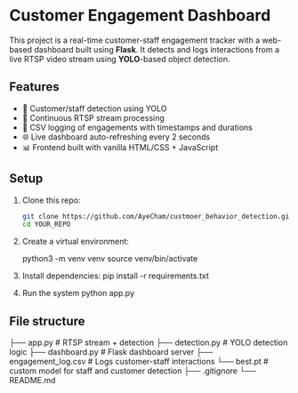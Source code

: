 # Customer Engagement Dashboard

This project is a real-time customer-staff engagement tracker with a web-based dashboard built using **Flask**. It detects and logs interactions from a live RTSP video stream using **YOLO**-based object detection.

## Features

- 🧠 Customer/staff detection using YOLO
- 🔁 Continuous RTSP stream processing
- 📝 CSV logging of engagements with timestamps and durations
- 🌐 Live dashboard auto-refreshing every 2 seconds
- 📊 Frontend built with vanilla HTML/CSS + JavaScript

## Setup

1. Clone this repo:
   ```bash
   git clone https://github.com/AyeCham/custmoer_behavior_detection.git
   cd YOUR_REPO

2. Create a virtual environment:

    python3 -m venv venv
    source venv/bin/activate

3. Install dependencies:
    pip install -r requirements.txt

4. Run the system
    python app.py

## File structure
├── app.py               # RTSP stream + detection
├── detection.py         # YOLO detection logic
├── dashboard.py         # Flask dashboard server
├── engagement_log.csv   # Logs customer-staff interactions
└── best.pt              # custom model for staff and customer detection
├── .gitignore
└── README.md

